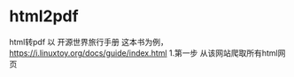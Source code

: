 # html2pdf
html转pdf
以 开源世界旅行手册 这本书为例，https://i.linuxtoy.org/docs/guide/index.html
1.第一步 从该网站爬取所有html网页
